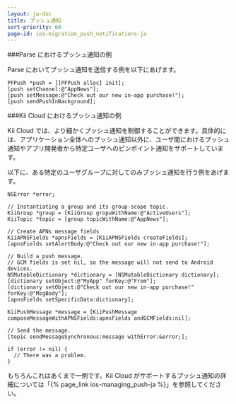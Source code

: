 ```yaml
---
layout: ja-doc
title: プッシュ通知
sort-priority: 60
page-id: ios-migration_push_notifications-ja
---
```

###Parse におけるプッシュ通知の例

Parse においてプッシュ通知を送信する例を以下にあげます。


```objc
PFPush *push = [[PFPush alloc] init];
[push setChannel:@"AppNews"];
[push setMessage:@"Check out our new in-app purchase!"];
[push sendPushInBackground];
```

###Kii Cloud におけるプッシュ通知の例

Kii Cloud では、より細かくプッシュ通知を制御することができます。具体的には、アプリケーション全体へのプッシュ通知以外に、ユーザ間におけるプッシュ通知やアプリ開発者から特定ユーザへのピンポイント通知をサポートしています。

以下に、ある特定のユーザグループに対してのみプッシュ通知を行う例をあげます。


```objc
NSError *error;

// Instantiating a group and its group-scope topic.
KiiGroup *group = [KiiGroup gropuWithName:@"ActiveUsers"];
KiiTopic *topic = [group topicWithName:@"AppNews"];

// Create APNs message fields
KiiAPNSFields *apnsFields = [KiiAPNSFields createFields];
[apnsFields setAlertBody:@"Check out our new in-app purchase!"];

// Build a push message.
// GCM fields is set nil, so the message will not send to Android devices.
NSMutableDictionary *dictionary = [NSMutableDictionary dictionary];
[dictionary setObject:@"MyApp" forKey:@"From"];
[dictionary setObject:@"Check out our new in-app purchase!" forKey:@"MsgBody"];
[apnsFields setSpecificData:dictionary];

KiiPushMessage *message = [KiiPushMessage composeMessageWithAPNSFields:apnsFields andGCMFields:nil];

// Send the message.
[topic sendMessageSynchronous:message withError:&error;];

if (error != nil) {
  // There was a problem.
}
```

もちろんこれはあくまで一例です。Kii Cloud がサポートするプッシュ通知の詳細については「{% page_link ios-managing_push-ja %}」を参照してください。
